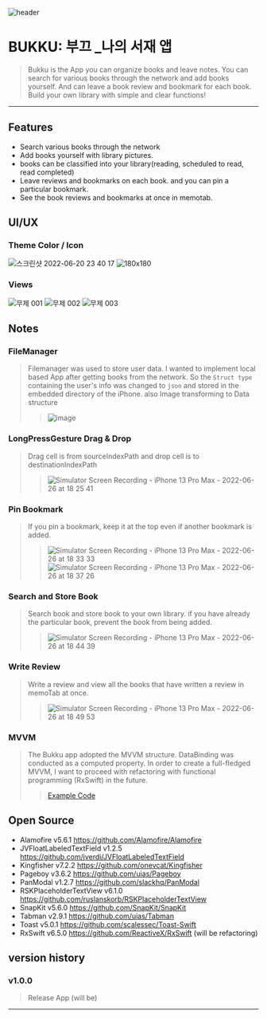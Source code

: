 ![header](https://capsule-render.vercel.app/api?type=soft&color=062C30&height=300&section=header&text=Bukku:%20부끄&fontSize=90&fontColor=FFFFFF)
# BUKKU: 부끄 _나의 서재 앱

> Bukku is the App you can organize books and leave notes. 
> You can search for various books through the network and add books yourself. 
> And can leave a book review and bookmark for each book. Build your own library with simple and clear functions!

---
## Features

- Search various books through the network
- Add books yourself with library pictures.
- books can be classified into your library(reading, scheduled to read, read completed)
- Leave reviews and bookmarks on each book. and you can pin a particular bookmark.
- See the book reviews and bookmarks at once in memotab.

## UI/UX
### Theme Color / Icon
![스크린샷 2022-06-20 23 40 17](https://user-images.githubusercontent.com/97531269/175806008-5065c54e-dc84-42f7-b797-afe77b5d18ca.png) 
 ![180x180](https://user-images.githubusercontent.com/97531269/175806479-6a4c59ff-f524-4cc6-8ddd-523c8e8156a3.png)
### Views
![무제 001](https://user-images.githubusercontent.com/97531269/176008267-86805b48-1d5d-464f-8298-0b966f628691.jpeg)
![무제 002](https://user-images.githubusercontent.com/97531269/176008284-843f2e4f-44b9-4807-945a-facd51c20cb9.jpeg)
![무제 003](https://user-images.githubusercontent.com/97531269/176008288-03b8261c-5275-461d-b2ec-dad8126d0822.jpeg)

## Notes

### FileManager

> Filemanager was used to store user data. I wanted to implement local based App after getting books from the network. So the ```Struct type``` containing the user's info was changed to ```json``` and stored in the embedded directory of the iPhone. also Image transforming to Data structure
>> ![image](https://user-images.githubusercontent.com/97531269/175807758-86bd555a-3f78-47d8-8d23-908193ba8922.png)

### LongPressGesture Drag & Drop 
> Drag cell is from sourceIndexPath and drop cell is to destinationIndexPath
>>![Simulator Screen Recording - iPhone 13 Pro Max - 2022-06-26 at 18 25 41](https://user-images.githubusercontent.com/97531269/175807875-2bf24f9e-fa79-42f0-9855-446b418ae41b.gif)

### Pin Bookmark
> If you pin a bookmark, keep it at the top even if another bookmark is added.
>>![Simulator Screen Recording - iPhone 13 Pro Max - 2022-06-26 at 18 33 33](https://user-images.githubusercontent.com/97531269/175808190-5fdd9936-6067-4823-a148-0bb40c06e54f.gif)
>>![Simulator Screen Recording - iPhone 13 Pro Max - 2022-06-26 at 18 37 26](https://user-images.githubusercontent.com/97531269/175808302-5e363c5e-95ec-4ec4-9068-bc9ebebd8874.gif)

### Search and Store Book
> Search book and store book to your own library. if you have already the particular book, prevent the book from being added. 
>>![Simulator Screen Recording - iPhone 13 Pro Max - 2022-06-26 at 18 44 39](https://user-images.githubusercontent.com/97531269/175808622-2a94add2-d7d8-4a0b-a674-09d9d44a8118.gif)

### Write Review 
> Write a review and view all the books that have written a review in memoTab at once.
>>![Simulator Screen Recording - iPhone 13 Pro Max - 2022-06-26 at 18 49 53](https://user-images.githubusercontent.com/97531269/175808747-aa7fb3e0-ddd3-48fc-a70c-e966cc9549bd.gif)

### MVVM 
> The Bukku app adopted the MVVM structure. DataBinding was conducted as a computed property. In order to create a full-fledged MVVM, I want to proceed with refactoring with functional programming (RxSwift) in the future. 
>> [Example Code](https://github.com/eung7/Bukku/blob/master/Bukku/ViewModels/SearchTab/BookDetailViewModel.swift)

## Open Source

- Alamofire v5.6.1 https://github.com/Alamofire/Alamofire
- JVFloatLabeledTextField v1.2.5 https://github.com/jverdi/JVFloatLabeledTextField
- Kingfisher v7.2.2 https://github.com/onevcat/Kingfisher
- Pageboy v3.6.2 https://github.com/uias/Pageboy
- PanModal v1.2.7 https://github.com/slackhq/PanModal
- RSKPlaceholderTextView v6.1.0 https://github.com/ruslanskorb/RSKPlaceholderTextView
- SnapKit v5.6.0 https://github.com/SnapKit/SnapKit
- Tabman v2.9.1 https://github.com/uias/Tabman
- Toast v5.0.1 https://github.com/scalessec/Toast-Swift
- RxSwift v6.5.0 https://github.com/ReactiveX/RxSwift (will be refactoring)

## version history

### v1.0.0
> Release App (will be)

---

